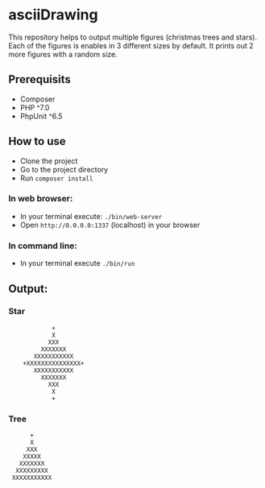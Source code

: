 # asciiDrawing

This repository helps to output multiple figures (christmas trees and stars).
Each of the figures is enables in 3 different sizes by default. 
It prints out 2 more figures with a random size.

## Prerequisits
* Composer
* PHP ^7.0
* PhpUnit ^6.5

## How to use
* Clone the project
* Go to the project directory
* Run ``composer install``

### In web browser:
* In your terminal execute: ``./bin/web-server``
* Open ``http://0.0.0.0:1337`` (localhost) in your browser

### In command line:
* In your terminal execute ``./bin/run``

## Output:
### Star
```         
            +
            X
           XXX
         XXXXXXX
       XXXXXXXXXXX
    +XXXXXXXXXXXXXXX+
       XXXXXXXXXXX
         XXXXXXX
           XXX
            X
            +
 ```
 
### Tree
 ```
       +
       X
      XXX
     XXXXX
    XXXXXXX
   XXXXXXXXX
  XXXXXXXXXXX
  ```
